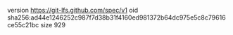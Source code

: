 version https://git-lfs.github.com/spec/v1
oid sha256:ad44e1246252c987f7d38b31f4160ed981372b64dc975e5c8c79616ce55c21bc
size 929
